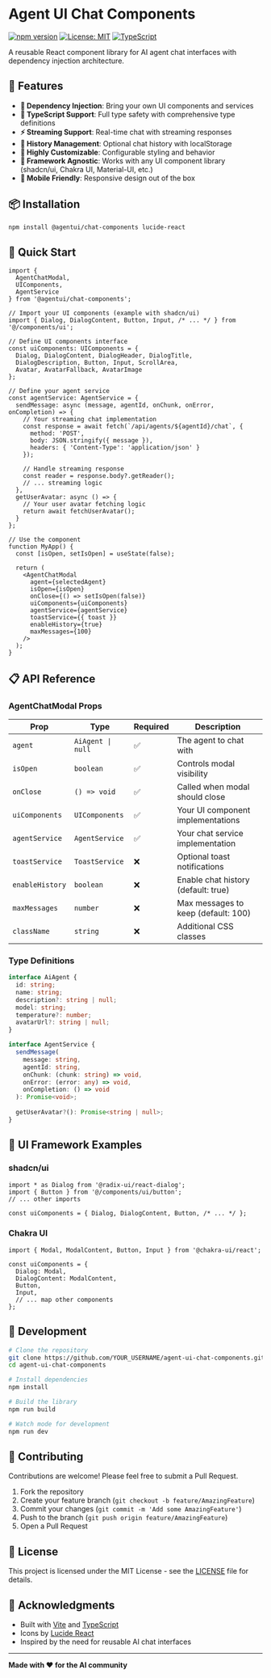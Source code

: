 # Agent UI Chat Components

[![npm version](https://badge.fury.io/js/@agentui%2Fchat-components.svg)](https://badge.fury.io/js/@agentui%2Fchat-components)
[![License: MIT](https://img.shields.io/badge/License-MIT-yellow.svg)](https://opensource.org/licenses/MIT)
[![TypeScript](https://img.shields.io/badge/TypeScript-Ready-blue.svg)](https://www.typescriptlang.org/)

A reusable React component library for AI agent chat interfaces with dependency injection architecture.

## 🚀 Features

- **🔌 Dependency Injection**: Bring your own UI components and services
- **📝 TypeScript Support**: Full type safety with comprehensive type definitions  
- **⚡ Streaming Support**: Real-time chat with streaming responses
- **💾 History Management**: Optional chat history with localStorage
- **🎨 Highly Customizable**: Configurable styling and behavior
- **🔄 Framework Agnostic**: Works with any UI component library (shadcn/ui, Chakra UI, Material-UI, etc.)
- **📱 Mobile Friendly**: Responsive design out of the box

## 📦 Installation

```bash
npm install @agentui/chat-components lucide-react
```

## 🎯 Quick Start

```tsx
import { 
  AgentChatModal, 
  UIComponents, 
  AgentService 
} from '@agentui/chat-components';

// Import your UI components (example with shadcn/ui)
import { Dialog, DialogContent, Button, Input, /* ... */ } from '@/components/ui';

// Define UI components interface
const uiComponents: UIComponents = {
  Dialog, DialogContent, DialogHeader, DialogTitle,
  DialogDescription, Button, Input, ScrollArea,
  Avatar, AvatarFallback, AvatarImage
};

// Define your agent service
const agentService: AgentService = {
  sendMessage: async (message, agentId, onChunk, onError, onCompletion) => {
    // Your streaming chat implementation
    const response = await fetch(`/api/agents/${agentId}/chat`, {
      method: 'POST',
      body: JSON.stringify({ message }),
      headers: { 'Content-Type': 'application/json' }
    });
    
    // Handle streaming response
    const reader = response.body?.getReader();
    // ... streaming logic
  },
  getUserAvatar: async () => {
    // Your user avatar fetching logic
    return await fetchUserAvatar();
  }
};

// Use the component
function MyApp() {
  const [isOpen, setIsOpen] = useState(false);
  
  return (
    <AgentChatModal
      agent={selectedAgent}
      isOpen={isOpen}
      onClose={() => setIsOpen(false)}
      uiComponents={uiComponents}
      agentService={agentService}
      toastService={{ toast }}
      enableHistory={true}
      maxMessages={100}
    />
  );
}
```

## 📋 API Reference

### AgentChatModal Props

| Prop | Type | Required | Description |
|------|------|----------|-------------|
| `agent` | `AiAgent \| null` | ✅ | The agent to chat with |
| `isOpen` | `boolean` | ✅ | Controls modal visibility |
| `onClose` | `() => void` | ✅ | Called when modal should close |
| `uiComponents` | `UIComponents` | ✅ | Your UI component implementations |
| `agentService` | `AgentService` | ✅ | Your chat service implementation |
| `toastService` | `ToastService` | ❌ | Optional toast notifications |
| `enableHistory` | `boolean` | ❌ | Enable chat history (default: true) |
| `maxMessages` | `number` | ❌ | Max messages to keep (default: 100) |
| `className` | `string` | ❌ | Additional CSS classes |

### Type Definitions

```typescript
interface AiAgent {
  id: string;
  name: string;
  description?: string | null;
  model: string;
  temperature?: number;
  avatarUrl?: string | null;
}

interface AgentService {
  sendMessage(
    message: string,
    agentId: string,
    onChunk: (chunk: string) => void,
    onError: (error: any) => void,
    onCompletion: () => void
  ): Promise<void>;
  
  getUserAvatar?(): Promise<string | null>;
}
```

## 🎨 UI Framework Examples

### shadcn/ui
```tsx
import * as Dialog from '@radix-ui/react-dialog';
import { Button } from '@/components/ui/button';
// ... other imports

const uiComponents = { Dialog, DialogContent, Button, /* ... */ };
```

### Chakra UI
```tsx
import { Modal, ModalContent, Button, Input } from '@chakra-ui/react';

const uiComponents = {
  Dialog: Modal,
  DialogContent: ModalContent,
  Button,
  Input,
  // ... map other components
};
```

## 🔧 Development

```bash
# Clone the repository
git clone https://github.com/YOUR_USERNAME/agent-ui-chat-components.git
cd agent-ui-chat-components

# Install dependencies
npm install

# Build the library
npm run build

# Watch mode for development
npm run dev
```

## 🤝 Contributing

Contributions are welcome! Please feel free to submit a Pull Request.

1. Fork the repository
2. Create your feature branch (`git checkout -b feature/AmazingFeature`)
3. Commit your changes (`git commit -m 'Add some AmazingFeature'`)
4. Push to the branch (`git push origin feature/AmazingFeature`)
5. Open a Pull Request

## 📄 License

This project is licensed under the MIT License - see the [LICENSE](LICENSE) file for details.

## 🙏 Acknowledgments

- Built with [Vite](https://vitejs.dev/) and [TypeScript](https://www.typescriptlang.org/)
- Icons by [Lucide React](https://lucide.dev/)
- Inspired by the need for reusable AI chat interfaces

---

**Made with ❤️ for the AI community**
